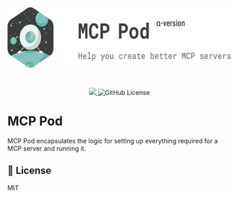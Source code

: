 <p align="center">
    <img src=".github/logo.png" width="597px" height="137px" align="center" alt="MCP Pod – Help you create better MCP servers" />
</p>
<br/>
<p align="center">
    <a href="https://codecov.io/gh/harmonyjs/mcppod" > 
        <img src="https://codecov.io/gh/harmonyjs/mcppod/graph/badge.svg?token=R5LQTGG4A2"/> 
    </a>
    <img alt="GitHub License" src="https://img.shields.io/github/license/harmonyjs/mcppod">
</p>

# MCP Pod

MCP Pod encapsulates the logic for setting up everything required for a MCP server and running it.

## 📝 License

MIT
